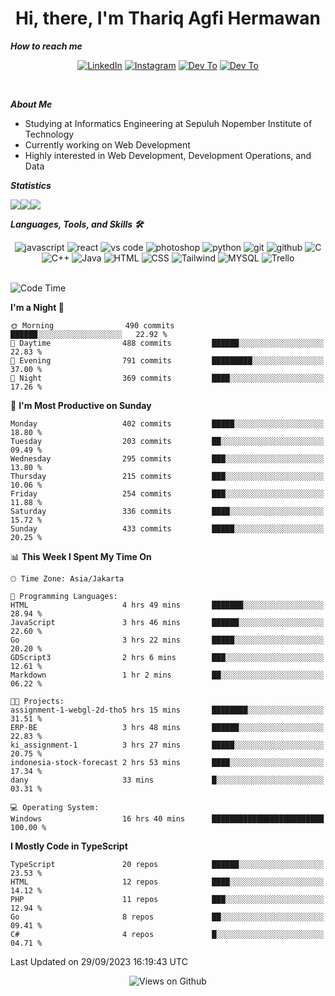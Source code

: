 <div align="center">
  <h1>Hi, there, I'm Thariq Agfi Hermawan</h1>
</div>


***How to reach me***
<p align='center'>
   <a href="https://www.linkedin.com/in/thariqagfihermawan" target="_blank"><img src="https://img.shields.io/badge/LinkedIn-0077B5?style=for-the-badge&logo=linkedin&logoColor=white" alt="LinkedIn"></a>
   <a href="https://www.instagram.com/thoriqagfi" target="_blank"><img src="https://img.shields.io/badge/Instagram-E4405F?style=for-the-badge&logo=instagram&logoColor=white" alt="Instagram"></a>
   <a href="https://medium.com/@thoriq.aghfi60" target="_blank"><img src="https://img.shields.io/badge/Medium-12100E?style=for-the-badge&logo=medium&logoColor=white" alt="Dev To"></a>
   <a href="https://linktr.ee/thoriqagfi" target="_blank"><img src="https://img.shields.io/badge/linktree-1de9b6?style=for-the-badge&logo=linktree&logoColor=white" alt="Dev To"></a>
</p>

<br>

***About Me***
- Studying at Informatics Engineering at Sepuluh Nopember Institute of Technology
- Currently working on Web Development
- Highly interested in Web Development, Development Operations, and Data

***Statistics***

<!-- [![GitHub Streak](http://github-readme-streak-stats.herokuapp.com?user=thoriqagfi&theme=dark)](https://git.io/streak-stats) -->

<div align="center">
  <div style="display: flex;">
    <img src="http://github-readme-streak-stats.herokuapp.com?user=thoriqagfi&theme=chartreuse-dark"/>
    <img src="https://github-readme-stats.vercel.app/api/top-langs/?username=thoriqagfi&layout=compact&&theme=chartreuse-dark&langs_count=8)](https://github.com/thoriqagfi"/>
    <img src="https://github-readme-stats.vercel.app/api?username=thoriqagfi&show_icons=true&theme=chartreuse-dark"/>
  </div>
</div>

<!-- [![Top Langs](https://github-readme-stats.vercel.app/api/top-langs/?username=thoriqagfi&layout=compact&&theme=chartreuse-dark&langs_count=8)](https://github.com/thoriqagfi)
< ![Agfi's GitHub stats](https://github-readme-stats.vercel.app/api?username=thoriqagfi&show_icons=true&theme=chartreuse-dark) -->

***Languages, Tools, and Skills 🛠***

  <div align="center">
    <img src="https://img.shields.io/badge/JavaScript-F7DF1E?style=for-the-badge&logo=javascript&logoColor=black" alt="javascript" />
    <img src="https://img.shields.io/badge/React-61DAFB?style=for-the-badge&logo=react&logoColor=black" alt="react" />
    <img src="https://img.shields.io/badge/vs%20code-007ACC?style=for-the-badge&logo=visual%20studio%20code&logoColor=white" alt="vs code" />
    <img src="https://img.shields.io/badge/adobe%20photoshop-31A8FF?style=for-the-badge&logo=adobe%20photoshop&logoColor=white" alt="photoshop" />
    <img src="https://img.shields.io/badge/python-3776AB?style=for-the-badge&logo=python&logoColor=white" alt="python" />
    <img src="https://img.shields.io/badge/Git-F05032?style=for-the-badge&logo=git&logoColor=white" alt="git" />
    <img src="https://img.shields.io/badge/GitHub-100000?style=for-the-badge&logo=github&logoColor=white" alt="github" />
    <img src="https://img.shields.io/badge/c-%2300599C.svg?style=for-the-badge&logo=c&logoColor=white" alt="C" />
    <img src="https://img.shields.io/badge/c++-%2300599C.svg?style=for-the-badge&logo=c%2B%2B&logoColor=white" alt="C++" />
    <img src="https://img.shields.io/badge/Java-ED8B00?style=for-the-badge&logo=java&logoColor=white" alt="Java"/>
    <img src="https://img.shields.io/badge/HTML5-E34F26?style=for-the-badge&logo=html5&logoColor=white" alt="HTML" />
    <img src="https://img.shields.io/badge/CSS-239120?&style=for-the-badge&logo=css3&logoColor=white" alt ="CSS" />
    <img src="https://img.shields.io/badge/tailwindcss-%2338B2AC.svg?style=for-the-badge&logo=tailwind-css&logoColor=white" alt="Tailwind" />
    <img src="https://img.shields.io/badge/MySQL-00000F?style=for-the-badge&logo=mysql&logoColor=white" alt="MYSQL" />
    <img src="https://img.shields.io/badge/Trello-%23026AA7.svg?style=for-the-badge&logo=Trello&logoColor=white" alt="Trello" />
  </div><br>

<!--START_SECTION:waka-->
![Code Time](http://img.shields.io/badge/Code%20Time-675%20hrs%2035%20mins-blue)

**I'm a Night 🦉** 

```text
🌞 Morning                490 commits         ██████░░░░░░░░░░░░░░░░░░░   22.92 % 
🌆 Daytime                488 commits         ██████░░░░░░░░░░░░░░░░░░░   22.83 % 
🌃 Evening                791 commits         █████████░░░░░░░░░░░░░░░░   37.00 % 
🌙 Night                  369 commits         ████░░░░░░░░░░░░░░░░░░░░░   17.26 % 
```
📅 **I'm Most Productive on Sunday** 

```text
Monday                   402 commits         █████░░░░░░░░░░░░░░░░░░░░   18.80 % 
Tuesday                  203 commits         ██░░░░░░░░░░░░░░░░░░░░░░░   09.49 % 
Wednesday                295 commits         ███░░░░░░░░░░░░░░░░░░░░░░   13.80 % 
Thursday                 215 commits         ███░░░░░░░░░░░░░░░░░░░░░░   10.06 % 
Friday                   254 commits         ███░░░░░░░░░░░░░░░░░░░░░░   11.88 % 
Saturday                 336 commits         ████░░░░░░░░░░░░░░░░░░░░░   15.72 % 
Sunday                   433 commits         █████░░░░░░░░░░░░░░░░░░░░   20.25 % 
```


📊 **This Week I Spent My Time On** 

```text
🕑︎ Time Zone: Asia/Jakarta

💬 Programming Languages: 
HTML                     4 hrs 49 mins       ███████░░░░░░░░░░░░░░░░░░   28.94 % 
JavaScript               3 hrs 46 mins       ██████░░░░░░░░░░░░░░░░░░░   22.60 % 
Go                       3 hrs 22 mins       █████░░░░░░░░░░░░░░░░░░░░   20.20 % 
GDScript3                2 hrs 6 mins        ███░░░░░░░░░░░░░░░░░░░░░░   12.61 % 
Markdown                 1 hr 2 mins         ██░░░░░░░░░░░░░░░░░░░░░░░   06.22 % 

🐱‍💻 Projects: 
assignment-1-webgl-2d-tho5 hrs 15 mins       ████████░░░░░░░░░░░░░░░░░   31.51 % 
ERP-BE                   3 hrs 48 mins       ██████░░░░░░░░░░░░░░░░░░░   22.83 % 
ki_assignment-1          3 hrs 27 mins       █████░░░░░░░░░░░░░░░░░░░░   20.75 % 
indonesia-stock-forecast 2 hrs 53 mins       ████░░░░░░░░░░░░░░░░░░░░░   17.34 % 
dany                     33 mins             █░░░░░░░░░░░░░░░░░░░░░░░░   03.31 % 

💻 Operating System: 
Windows                  16 hrs 40 mins      █████████████████████████   100.00 % 
```

**I Mostly Code in TypeScript** 

```text
TypeScript               20 repos            ██████░░░░░░░░░░░░░░░░░░░   23.53 % 
HTML                     12 repos            ████░░░░░░░░░░░░░░░░░░░░░   14.12 % 
PHP                      11 repos            ███░░░░░░░░░░░░░░░░░░░░░░   12.94 % 
Go                       8 repos             ██░░░░░░░░░░░░░░░░░░░░░░░   09.41 % 
C#                       4 repos             █░░░░░░░░░░░░░░░░░░░░░░░░   04.71 % 
```




 Last Updated on 29/09/2023 16:19:43 UTC
<!--END_SECTION:waka-->

<div align="center">
<img src="https://komarev.com/ghpvc/?username=thoriqagfi&color=blue" alt="Views on Github" />
</div>